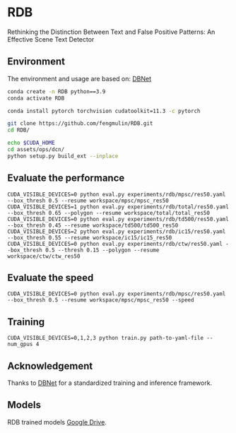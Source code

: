 # RDB

Rethinking the Distinction Between Text and False Positive Patterns: An Effective Scene Text Detector

## Environment
The environment and usage are based on: [DBNet](https://github.com/MhLiao/DB)
```bash
conda create -n RDB python==3.9
conda activate RDB

conda install pytorch torchvision cudatoolkit=11.3 -c pytorch

git clone https://github.com/fengmulin/RDB.git
cd RDB/

echo $CUDA_HOME
cd assets/ops/dcn/
python setup.py build_ext --inplace

```

## Evaluate the performance
```
CUDA_VISIBLE_DEVICES=0 python eval.py experiments/rdb/mpsc/res50.yaml --box_thresh 0.5 --resume workspace/mpsc/mpsc_res50
CUDA_VISIBLE_DEVICES=1 python eval.py experiments/rdb/total/res50.yaml --box_thresh 0.65 --polygon --resume workspace/total/total_res50
CUDA_VISIBLE_DEVICES=0 python eval.py experiments/rdb/td500/res50.yaml --box_thresh 0.45 --resume workspace/td500/td500_res50
CUDA_VISIBLE_DEVICES=2 python eval.py experiments/rdb/ic15/res50.yaml --box_thresh 0.55 --resume workspace/ic15/ic15_res50
CUDA_VISIBLE_DEVICES=0 python eval.py experiments/rdb/ctw/res50.yaml --box_thresh 0.5 --thresh 0.15 --polygon --resume workspace/ctw/ctw_res50
```

## Evaluate the speed 

```CUDA_VISIBLE_DEVICES=0 python eval.py experiments/rdb/mpsc/res50.yaml --box_thresh 0.5 --resume workspace/mpsc/mpsc_res50 --speed```


## Training

```CUDA_VISIBLE_DEVICES=0,1,2,3 python train.py path-to-yaml-file --num_gpus 4```

## Acknowledgement
Thanks to [DBNet](https://github.com/MhLiao/DB) for a standardized training and inference framework. 

## Models
RDB trained models [Google Drive](https://drive.google.com/drive/folders/1buwe_b6ysoZFCJgHMHIr-yHd-hEivQRK?usp=sharing).








    


